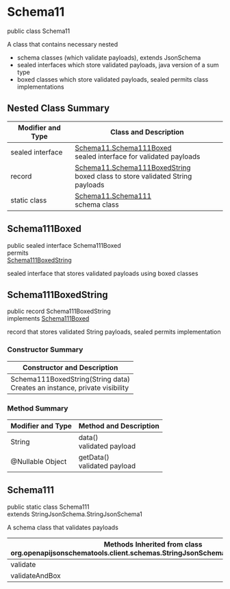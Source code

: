 # Schema11
public class Schema11<br>

A class that contains necessary nested
- schema classes (which validate payloads), extends JsonSchema
- sealed interfaces which store validated payloads, java version of a sum type
- boxed classes which store validated payloads, sealed permits class implementations

## Nested Class Summary
| Modifier and Type | Class and Description |
| ----------------- | ---------------------- |
| sealed interface | [Schema11.Schema111Boxed](#schema111boxed)<br> sealed interface for validated payloads |
| record | [Schema11.Schema111BoxedString](#schema111boxedstring)<br> boxed class to store validated String payloads |
| static class | [Schema11.Schema111](#schema111)<br> schema class |

## Schema111Boxed
public sealed interface Schema111Boxed<br>
permits<br>
[Schema111BoxedString](#schema111boxedstring)

sealed interface that stores validated payloads using boxed classes

## Schema111BoxedString
public record Schema111BoxedString<br>
implements [Schema111Boxed](#schema111boxed)

record that stores validated String payloads, sealed permits implementation

### Constructor Summary
| Constructor and Description |
| --------------------------- |
| Schema111BoxedString(String data)<br>Creates an instance, private visibility |

### Method Summary
| Modifier and Type | Method and Description |
| ----------------- | ---------------------- |
| String | data()<br>validated payload |
| @Nullable Object | getData()<br>validated payload |

## Schema111
public static class Schema111<br>
extends StringJsonSchema.StringJsonSchema1

A schema class that validates payloads

| Methods Inherited from class org.openapijsonschematools.client.schemas.StringJsonSchema.StringJsonSchema1 |
| ------------------------------------------------------------------ |
| validate                                                           |
| validateAndBox                                                     |

